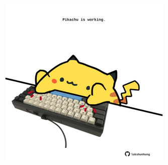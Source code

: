 <!-- built at 16/01/2025, 17:00:46 UTC -->
<p align="center">
  <img width="500" height="500" src="./ReadmeImage.svg">
</p>
